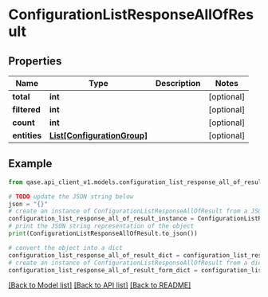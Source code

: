 # ConfigurationListResponseAllOfResult


## Properties

Name | Type | Description | Notes
------------ | ------------- | ------------- | -------------
**total** | **int** |  | [optional] 
**filtered** | **int** |  | [optional] 
**count** | **int** |  | [optional] 
**entities** | [**List[ConfigurationGroup]**](ConfigurationGroup.md) |  | [optional] 

## Example

```python
from qase.api_client_v1.models.configuration_list_response_all_of_result import ConfigurationListResponseAllOfResult

# TODO update the JSON string below
json = "{}"
# create an instance of ConfigurationListResponseAllOfResult from a JSON string
configuration_list_response_all_of_result_instance = ConfigurationListResponseAllOfResult.from_json(json)
# print the JSON string representation of the object
print(ConfigurationListResponseAllOfResult.to_json())

# convert the object into a dict
configuration_list_response_all_of_result_dict = configuration_list_response_all_of_result_instance.to_dict()
# create an instance of ConfigurationListResponseAllOfResult from a dict
configuration_list_response_all_of_result_form_dict = configuration_list_response_all_of_result.from_dict(configuration_list_response_all_of_result_dict)
```
[[Back to Model list]](../README.md#documentation-for-models) [[Back to API list]](../README.md#documentation-for-api-endpoints) [[Back to README]](../README.md)


